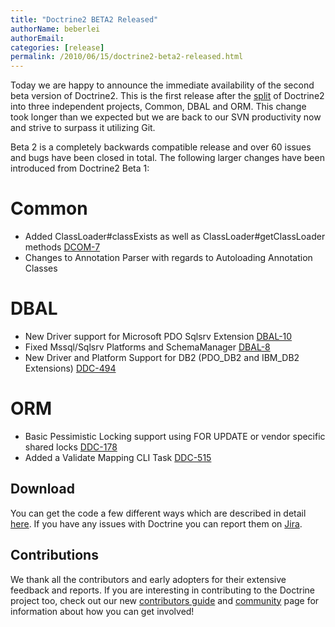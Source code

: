 ```yaml
---
title: "Doctrine2 BETA2 Released"
authorName: beberlei
authorEmail:
categories: [release]
permalink: /2010/06/15/doctrine2-beta2-released.html
---
```

Today we are happy to announce the immediate availability of the second
beta version of Doctrine2. This is the first release after the
[split](https://www.doctrine-project.org/2010/05/27/bringing-it-all-together.html)
of Doctrine2 into three independent projects, Common, DBAL and ORM. This
change took longer than we expected but we are back to our SVN
productivity now and strive to surpass it utilizing Git.

Beta 2 is a completely backwards compatible release and over 60 issues
and bugs have been closed in total. The following larger changes have
been introduced from Doctrine2 Beta 1:

Common
======

-   Added ClassLoader\#classExists as well as
    ClassLoader\#getClassLoader methods
    [DCOM-7](https://github.com/doctrine/common/issues/669)
-   Changes to Annotation Parser with regards to Autoloading Annotation
    Classes

DBAL
====

-   New Driver support for Microsoft PDO Sqlsrv Extension
    [DBAL-10](https://github.com/doctrine/dbal/issues/927)
-   Fixed Mssql/Sqlsrv Platforms and SchemaManager
    [DBAL-8](https://github.com/doctrine/dbal/issues/2031)
-   New Driver and Platform Support for DB2 (PDO\_DB2 and IBM\_DB2
    Extensions)
    [DDC-494](https://github.com/doctrine/orm/issues/4999)

ORM
===

-   Basic Pessimistic Locking support using FOR UPDATE or vendor
    specific shared locks
    [DDC-178](https://github.com/doctrine/orm/issues/2432)
-   Added a Validate Mapping CLI Task
    [DDC-515](https://github.com/doctrine/orm/issues/5023)

Download
--------

You can get the code a few different ways which are described in detail
[here](http://www.doctrine-project.org/projects/orm/2.0/download/2.0.0BETA2).
If you have any issues with Doctrine you can report them on
[Jira](http://www.doctrine-project.org/jira).

Contributions
-------------

We thank all the contributors and early adopters for their extensive
feedback and reports. If you are interesting in contributing to the
Doctrine project too, check out our new [contributors
guide](http://www.doctrine-project.org/contribute) and
[community](http://www.doctrine-project.org/community) page for
information about how you can get involved!
